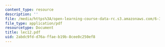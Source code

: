 ```yaml
---
content_type: resource
description: ''
file: /media/https%3A/open-learning-course-data-rc.s3.amazonaws.com/6-336j-introduction-to-numerical-simulation-sma-5211-fall-2003/2abdc9fdd76affaeb19b8cee0c250ef8_lec12.pdf
file_type: application/pdf
resourcetype: Document
title: lec12.pdf
uid: 2abdc9fd-d76a-ffae-b19b-8cee0c250ef8
---
```

